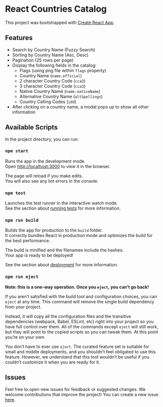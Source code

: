 # React Countries Catalog
This project was bootstrapped with [Create React App](https://github.com/facebook/create-react-app).

## Features
- Search by Country Name (Fuzzy Search)
- Sorting by Country Name (Asc, Desc)
- Pagination (25 rows per page)
- Display the following fields in the catalog:
  - Flags (using png file within `flags` property)
  - Country Name (`name.official`)
  - 2 character Country Code (`cca2`)
  - 3 character Country Code (`cca3`)
  - Native Country Name (`name.nativeName`)
  - Alternative Country Name (`altSpellings`)
  - Country Calling Codes (`idd`)
- After clicking on a country name, a modal pops up to show all other information

## Available Scripts

In the project directory, you can run:

### `npm start`

Runs the app in the development mode.\
Open [http://localhost:3000](http://localhost:3000) to view it in the browser.

The page will reload if you make edits.\
You will also see any lint errors in the console.

### `npm test`

Launches the test runner in the interactive watch mode.\
See the section about [running tests](https://facebook.github.io/create-react-app/docs/running-tests) for more information.

### `npm run build`

Builds the app for production to the `build` folder.\
It correctly bundles React in production mode and optimizes the build for the best performance.

The build is minified and the filenames include the hashes.\
Your app is ready to be deployed!

See the section about [deployment](https://facebook.github.io/create-react-app/docs/deployment) for more information.

### `npm run eject`

**Note: this is a one-way operation. Once you `eject`, you can’t go back!**

If you aren’t satisfied with the build tool and configuration choices, you can `eject` at any time. This command will remove the single build dependency from your project.

Instead, it will copy all the configuration files and the transitive dependencies (webpack, Babel, ESLint, etc) right into your project so you have full control over them. All of the commands except `eject` will still work, but they will point to the copied scripts so you can tweak them. At this point you’re on your own.

You don’t have to ever use `eject`. The curated feature set is suitable for small and middle deployments, and you shouldn’t feel obligated to use this feature. However, we understand that this tool wouldn’t be useful if you couldn’t customize it when you are ready for it.

## Issues

Feel free to open new issues for feedback or suggested changes. We welcome contributions that improve the project! You can create a new issue [here](https://github.com/boraneak/countries-catalog/issues/new).

